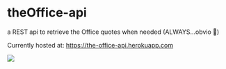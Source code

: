 # theOffice-api
a REST api to retrieve the Office quotes when needed (ALWAYS...obvio 💁‍)

Currently hosted at: https://the-office-api.herokuapp.com

![](https://media.giphy.com/media/MaItK5SUgStdm/giphy.gif)
